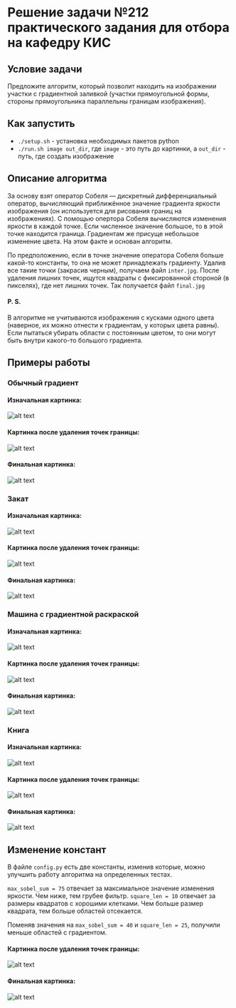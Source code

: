 # Решение задачи №212 практического задания для отбора на кафедру КИС

## Условие задачи
Предложите алгоритм, который позволит находить на изображении участки с градиентной заливкой (участки прямоугольной формы, стороны прямоугольника параллельны границам изображения).

## Как запустить
* `./setup.sh` - установка необходимых пакетов python
* `./run.sh image out_dir`, где `image` - это путь до картинки, а `out_dir` - путь, где создать изображение

## Описание алгоритма
За основу взят оператор Собеля — дискретный дифференциальный оператор, вычисляющий приближённое значение градиента яркости изображения (он используется для рисования границ на изображениях).
С помощью опертора Собеля вычисляются изменения яркости в каждой точке.
Если численное значение большое, то в этой точке находится граница.
Градиентам же присуще небольшое изменение цвета. На этом факте и основан алгоритм.

По предположению, если в точке значение оператора Собеля больше какой-то константы, то она не может принадлежать градиенту.
Удалив все такие точки (закрасив черным), получаем файл `inter.jpg`.
После удаления лишних точек, ищутся квадраты с фиксированной стороной (в пикселях), где нет лишних точек.
Так получается файл `final.jpg`

#### P. S.
В алгоритме не учитываются изображения с кусками одного цвета (наверное, их можно отнести к градиентам, у которых цвета равны). 
Если пытаться убирать области с постоянным цветом, то они могут быть внутри какого-то большого градиента.

## Примеры работы
### Обычный градиент
#### Изначальная картинка:
![alt text](images/common_gradient/common_gradient.jpg "Изначальная картинка")

#### Картинка после удаления точек границы:
![alt text](images/common_gradient/inter.jpg "Картинка после удаления точек границы")

#### Финальная картинка:
![alt text](images/common_gradient/final.jpg "Финальная картинка")

### Закат

#### Изначальная картинка:
![alt text](images/sun/sun.jpg "Изначальная картинка")

#### Картинка после удаления точек границы:
![alt text](images/sun/inter.jpg "Картинка после удаления точек границы")

#### Финальная картинка:
![alt text](images/sun/final.jpg "Финальная картинка")

### Машина с градиентной раскраской

#### Изначальная картинка:
![alt text](images/car/car.jpg "Изначальная картинка")

#### Картинка после удаления точек границы:
![alt text](images/car/inter.jpg "Картинка после удаления точек границы")

#### Финальная картинка:
![alt text](images/car/final.jpg "Финальная картинка")

### Книга

#### Изначальная картинка:
![alt text](images/book/book.jpg "Изначальная картинка")

#### Картинка после удаления точек границы:
![alt text](images/book/inter.jpg "Картинка после удаления точек границы")

#### Финальная картинка:
![alt text](images/book/final.jpg "Финальная картинка")

## Изменение констант

В файле `config.py` есть две константы, изменив которые, можно улучшить работу алгоритма на определенных тестах.

`max_sobel_sum = 75` отвечает за максимальное значение изменения яркости. Чем ниже, тем грубее фильтр.
`square_len = 10` отвечает за размеры квадратов с хорошими клетками. Чем больше размер квадрата, тем больше областей отсекается. 

Поменяв значения на `max_sobel_sum = 40` и `square_len = 25`, получили меньше областей с градиентом.

#### Картинка после удаления точек границы:
![alt text](images/book_test/inter.jpg "Картинка после удаления точек границы")

#### Финальная картинка:
![alt text](images/book_test/final.jpg "Финальная картинка")